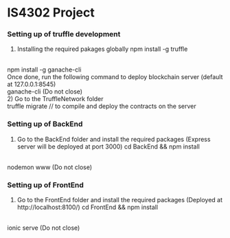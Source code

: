 # IS4302 Project 

### Setting up of truffle development 

1) Installing the required pakages globally
npm install -g truffle
<br>
npm install -g ganache-cli
<br>
Once done, run the following command to deploy blockchain server (default at 127.0.0.1:8545)
<br>
ganache-cli (Do not close)
<br>
2) Go to the TruffleNetwork folder
<br>
truffle migrate // to compile and deploy the contracts on the server



### Setting up of BackEnd

1) Go to the BackEnd folder and install the required packages (Express server will be deployed at port 3000)
cd BackEnd && npm install
<br>
nodemon www (Do not close)


### Setting up of FrontEnd

1) Go to the FrontEnd folder and install the required packages (Deployed at http://localhost:8100/)
cd FrontEnd && npm install
<br>
ionic serve (Do not close)


